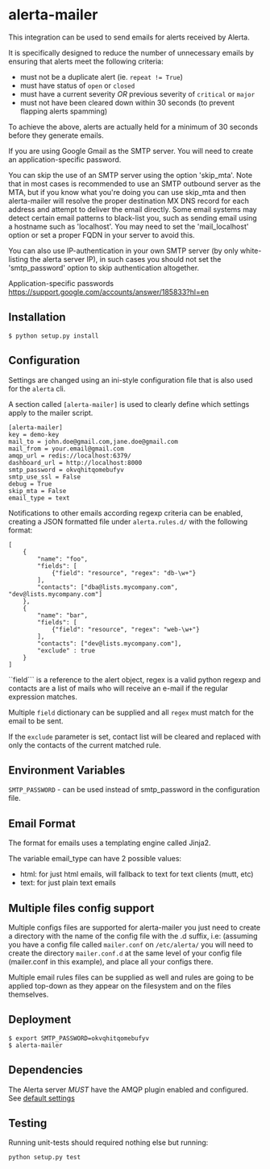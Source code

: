 alerta-mailer
=============

This integration can be used to send emails for alerts received by Alerta.

It is specifically designed to reduce the number of unnecessary emails by ensuring that alerts meet the following criteria:

  * must not be a duplicate alert (ie. ``repeat != True``)
  * must have status of ``open`` or ``closed``
  * must have a current severity *OR* previous severity of ``critical`` or ``major``
  * must not have been cleared down within 30 seconds (to prevent flapping alerts spamming)

To achieve the above, alerts are actually held for a minimum of 30 seconds before they generate emails.

If you are using Google Gmail as the SMTP server. You will need to create an application-specific password.

You can skip the use of an SMTP server using the option 'skip_mta'. Note that in most cases is recommended to
use an SMTP outbound server as the MTA, but if you know what you're doing you can use skip_mta and then alerta-mailer
will resolve the proper destination MX DNS record for each address and attempt to deliver the email directly. Some
email systems may detect certain email patterns to black-list you, such as sending email using a hostname such as
'localhost'. You may need to set the 'mail_localhost' option or set a proper FQDN in your server to avoid this.

You can also use IP-authentication in your own SMTP server (by only white-listing the alerta server IP), in such
cases you should not set the 'smtp_password' option to skip authentication altogether.

Application-specific passwords
https://support.google.com/accounts/answer/185833?hl=en


Installation
------------

    $ python setup.py install

Configuration
-------------

Settings are changed using an ini-style configuration file that is also used for the ``alerta`` cli.

A section called ``[alerta-mailer]`` is used to clearly define which settings apply to the mailer script.

```
[alerta-mailer]
key = demo-key
mail_to = john.doe@gmail.com,jane.doe@gmail.com
mail_from = your.email@gmail.com
amqp_url = redis://localhost:6379/
dashboard_url = http://localhost:8000
smtp_password = okvqhitqomebufyv
smtp_use_ssl = False
debug = True
skip_mta = False
email_type = text
```

Notifications to other emails according regexp criteria can be enabled,
creating a JSON formatted file under ```alerta.rules.d/``` with the following format:

```
[
    {
        "name": "foo",
        "fields": [
            {"field": "resource", "regex": "db-\w+"}
        ],
        "contacts": ["dba@lists.mycompany.com", "dev@lists.mycompany.com"]
    },
    {
        "name": "bar",
        "fields": [
            {"field": "resource", "regex": "web-\w+"}
        ],
        "contacts": ["dev@lists.mycompany.com"],
        "exclude" : true
    }
]
```

``field``` is a reference to the alert object, regex is a valid python regexp and
contacts are a list of mails who will receive an e-mail if
the regular expression matches.

Multiple ```field``` dictionary can be supplied and all ```regex``` must match for
the email to be sent.

If the ```exclude``` parameter is set, contact list will be cleared and replaced with
only the contacts of the current matched rule.

Environment Variables
---------------------

``SMTP_PASSWORD`` - can be used instead of smtp_password in the configuration file.

Email Format
------------

The format for emails uses a templating engine called Jinja2.

The variable email_type can have 2 possible values:

- html: for just html emails, will fallback to text for text clients (mutt,
  etc) 
- text: for just plain text emails

Multiple files config support
-----------------------------

Multiple configs files are supported for alerta-mailer you just need to create
a directory with the name of the config file with the .d suffix, i.e: (assuming
you have a config file called ``mailer.conf`` on ``/etc/alerta/`` you will need
to create the directory ``mailer.conf.d`` at the same level of your config file
(mailer.conf in this example), and place all your configs there.

Multiple email rules files can be supplied as well and rules are going to be applied
top-down as they appear on the filesystem and on the files themselves.

Deployment
----------

    $ export SMTP_PASSWORD=okvqhitqomebufyv
    $ alerta-mailer

Dependencies
------------

The Alerta server *MUST* have the AMQP plugin enabled and configured. See [default settings](https://github.com/guardian/alerta/blob/master/alerta/settings.py#L57)

Testing
-------

Running unit-tests should required nothing else but running:

```
python setup.py test
```
